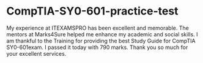 # CompTIA-SY0-601-practice-test
My experience at ITEXAMSPRO has been excellent and memorable. The mentors at Marks4Sure helped me enhance my academic and social skills. I am thankful to the Training for providing the best Study Guide for CompTIA SY0-601exam. I passed it today with 790 marks. Thank you so much for your excellent services.
